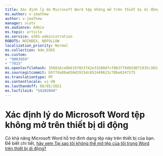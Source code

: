 ```yaml
---
title: Xác định lý do Microsoft Word tệp không mở trên thiết bị di động
ms.author: v-jmathew
author: v-jmathew
manager: scotv
ms.audience: Admin
ms.topic: article
ms.service: o365-administration
ROBOTS: NOINDEX, NOFOLLOW
localization_priority: Normal
ms.collection: Adm_O365
ms.custom:
- "9003959"
- "7015"
ms.openlocfilehash: 356816ce8b6197023742e33280d7cf883f79492d071935c3024ea0d136e2b790
ms.sourcegitcommit: b5f7da89a650d2915dc652449623c78be6247175
ms.translationtype: MT
ms.contentlocale: vi-VN
ms.lasthandoff: 08/05/2021
ms.locfileid: "54102044"
---
```

# <a name="determine-why-a-microsoft-word-file-doesnt-open-on-a-mobile-device"></a>Xác định lý do Microsoft Word tệp không mở trên thiết bị di động

Có khả năng Microsoft Word hỗ trợ định dạng tệp này trên thiết bị của bạn. Để biết chi tiết, [hãy xem Tại sao tôi không thể mở tệp của tôi trong Word trên thiết bị di động?](https://go.microsoft.com/fwlink/?linkid=2135663)
